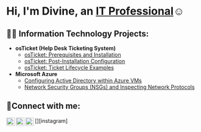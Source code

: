 <h1>Hi, I'm Divine, an <a href="https://www.linkedin.com/in/divine-francis">IT Professional</a>☺</h1>

<h2>👨‍💻 Information Technology Projects:</h2>

- <b>osTicket (Help Desk Ticketing System)</b>
  - [osTicket: Prerequisites and Installation](https://github.com/DivineFrancisadmin/osticket-prereqs)
  - [osTicket: Post-Installation Configuration](https://github.com/DivineFrancisadmin/post-install-config)
  - [osTicket: Ticket Lifecycle Examples](https://github.com/DivineFrancisadmin/ticket-lifecycle)
- <b>Microsoft Azure</b>
  - [Configuring Active Directory within Azure VMs](https://github.com/DivineFrancisadmin/configure-ad)
  - [Network Security Groups (NSGs) and Inspecting Network Protocols](https://github.com/DivineFrancisadmin/azure-network-protocols)

<h2>🤳Connect with me:</h2>

[<img align="left" alt="Josh | Twitter" width="22px" src="https://cdn.jsdelivr.net/npm/simple-icons@v3/icons/twitter.svg" />][twitter]
[<img align="left" alt="Josh | LinkedIn" width="22px" src="https://cdn.jsdelivr.net/npm/simple-icons@v3/icons/linkedin.svg" />][linkedin]
[<img align="left" alt="Josh | Instagram" width="22px" src="https://cdn.jsdelivr.net/npm/simple-icons@v3/icons/instagram.svg" />][instagram]

[twitter]: https://twitter.com/Jamadeshamar
[linkedin]: https://linkedin.com/in/Divine
